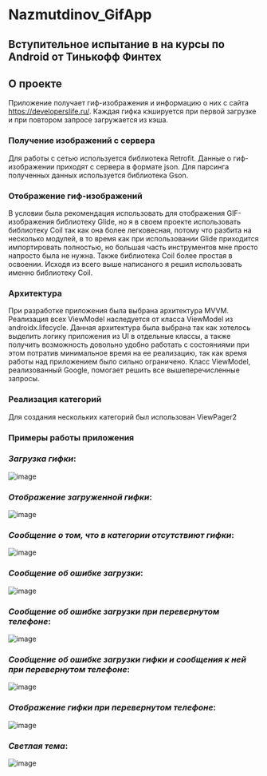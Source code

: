 # Nazmutdinov_GifApp

## Вступительное испытание в на курсы по Android от Тинькофф Финтех

## О проекте

Приложение получает гиф-изображения и информацию о них с сайта https://developerslife.ru/. Каждая гифка кэшируется при первой загрузке и при повтором запросе загружается из кэша.

### **Получение изображений с сервера**

Для работы с сетью используется библиотека Retrofit. Данные о гиф-изображении приходят с сервера в формате json. Для парсинга полученных данных используется библиотека Gson.

### **Отображение гиф-изображений**

В условии была рекомендация использовать для отображения GIF-изображения библиотеку Glide, но я в своем проекте использовать библиотеку Coil так как она более легковесная, потому что разбита на несколько модулей, в то время как при использовании Glide приходится импортировать полностью, но большая часть инструментов мне просто напросто была не нужна. Также библиотека Coil более простая в освоении.
Исходя из всего выше написаного я решил использовать именно библиотеку Coil.

### **Архитектура**

При разработке приложения была выбрана архитектура MVVM. Реализация всех ViewModel наследуется от класса ViewModel из androidx.lifecycle. Данная архитектура была выбрана так как хотелось выделить логику приложения из UI в отдельные классы, а также получить возможность довольно удобно работать с состояниями при этом потратив минимальное время на ее реализацию, так как время работы над приложением было сильно ограничено. Класс ViewModel, реализованный Google, помогает решить все вышеперечисленные запросы.

### **Реализация категорий**

Для создания нескольких категорий был использован ViewPager2

### **Примеры работы приложения**

### *Загрузка гифки*:

![image](https://user-images.githubusercontent.com/53127411/149838548-78cf085d-3c7b-4c5d-9b0e-59f686cf784e.png)

### *Отображение загруженной гифки*:

![image](https://user-images.githubusercontent.com/53127411/149838697-da4ea071-af0f-4fd2-b263-5b07d5bc80ac.png)

### *Сообщение о том, что в категории отсутствиют гифки*:

![image](https://user-images.githubusercontent.com/53127411/149838725-741c1076-bfec-460b-b2fa-c776257a7d43.png)

### *Сообщение об ошибке загрузки*:

![image](https://user-images.githubusercontent.com/53127411/149838741-be41807c-2fc5-4faa-b546-b06acfb8126c.png)

### *Сообщение об ошибке загрузки при перевернутом телефоне*:

![image](https://user-images.githubusercontent.com/53127411/149838762-4e3517ec-1896-4d51-aae7-76a7961475a5.png)

### *Сообщение об ошибке загрузки гифки и сообщения к ней при перевернутом телефоне*:

![image](https://user-images.githubusercontent.com/53127411/149838777-68791a01-a6c0-4176-b4f4-47de1f0a7e5e.png)

### *Отображение гифки при перевернутом телефоне*:

![image](https://user-images.githubusercontent.com/53127411/149839408-82816d90-d88a-49ad-9bbf-bc22edaf9d0f.png)

### *Светлая тема*:

![image](https://user-images.githubusercontent.com/53127411/149838799-c66f3216-d546-4f8c-b6ce-3c65f937fb6a.png)
